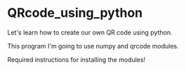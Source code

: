 # QRcode_using_python

Let's learn how to create our own QR code using python.

This program I'm going to use numpy and qrcode modules.

Required instructions for installing the modules!
